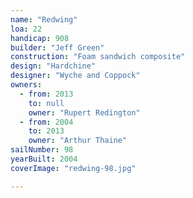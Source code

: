 ```yaml
---
name: "Redwing"
loa: 22
handicap: 908
builder: "Jeff Green"
construction: "Foam sandwich composite"
design: "Hardchine"
designer: "Wyche and Coppock"
owners:
  - from: 2013
    to: null
    owner: "Rupert Redington"
  - from: 2004
    to: 2013
    owner: "Arthur Thaine"
sailNumber: 98
yearBuilt: 2004
coverImage: "redwing-98.jpg"

---
```

